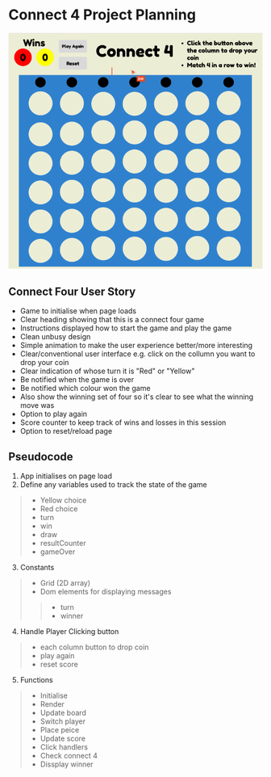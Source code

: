 # Connect 4 Project Planning

![Screen shot showing wire frame design for connect four game](./Assets/Screenshot%202024-09-12%20121500.png)

## Connect Four User Story
- Game to initialise when page loads
- Clear heading showing that this is a connect four game
- Instructions displayed how to start the game and play the game
- Clean unbusy design
- Simple animation to make the user experience better/more interesting
- Clear/conventional user interface e.g. click on the collumn you want to drop your coin
- Clear indication of whose turn it is "Red" or "Yellow"
- Be notified when the game is over
- Be notified which colour won the game
- Also show the winning set of four so it's clear to see what the winning move was
- Option to play again
- Score counter to keep track of wins and losses in this session
- Option to reset/reload page

## Pseudocode

1. App initialises on page load
2. Define any variables used to track the state of the game
> * Yellow choice
> * Red choice
> * turn
> * win
> * draw
> * resultCounter
> * gameOver

3. Constants
> * Grid (2D array)
> * Dom elements for displaying messages
>> * turn
>> * winner

4. Handle Player Clicking button
> * each column button to drop coin
> * play again
> * reset score

5. Functions
> * Initialise
> * Render
> * Update board
> * Switch player
> * Place peice
> * Update score
> * Click handlers
> * Check connect 4
> * Dissplay winner



